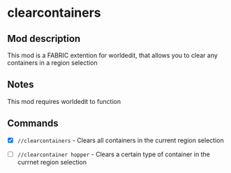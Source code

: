 # clearcontainers

## Mod description
This mod is a FABRIC extention for worldedit, that allows you to clear any containers in a region selection

## Notes
This mod requires worldedit to function

## Commands
- [x] `//clearcontainers` - Clears all containers in the current region selection

- [ ] `//clearcontainer hopper` - Clears a certain type of container in the currnet region selection
